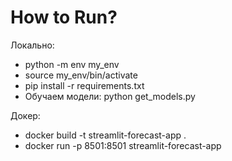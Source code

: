 # How to Run?
Локально:
- python -m env my_env
- source my_env/bin/activate
- pip install -r requirements.txt
- Обучаем модели: python get_models.py

Докер:
- docker build -t streamlit-forecast-app .
- docker run -p 8501:8501 streamlit-forecast-app